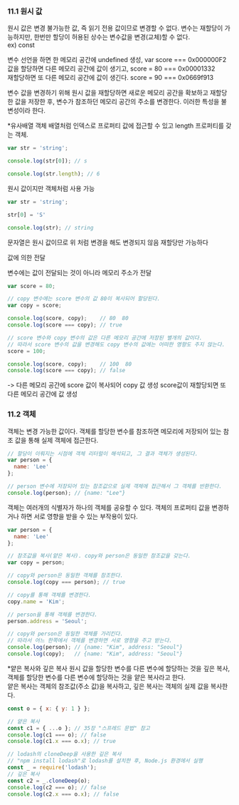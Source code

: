### 11.1 원시 값
원시 값은 변경 불가능한 값, 즉 읽기 전용 값이므로 변경할 수 없다.
변수는 재할당이 가능하지만, 한번만 할당이 허용된 상수는 변수값을 변경(교체)할 수 없다.<br />
ex) const

변수 선언을 하면 한 메모리 공간에 undefined 생성, var score === 0x000000F2<br />
값을 할당하면 다른 메모리 공간에 값이 생기고, score = 80 === 0x00001332<br />
재할당하면 또 다른 메모리 공간에 값이 생긴다. score = 90 === 0x0669f913

변수 값을 변경하기 위해 원시 값을 재할당하면 새로운 메모리 공간을 확보하고 재할당한 값을 저장한 후,
변수가 참조하던 메모리 공간의 주소를 변경한다. 이러한 특성을 불변성이라 한다.

*유사배열 객체
배열처럼 인덱스로 프로퍼티 값에 접근할 수 있고 length 프로퍼티를 갖는 객체.

```js
var str = 'string';

console.log(str[0]); // s

console.log(str.length); // 6
```
원시 값이지만 객체처럼 사용 가능 

```js
var str = 'string';

str[0] = 'S'

console.log(str); // string
```
문자열은 원시 값이므로 위 처럼 변경을 해도 변경되지 않음
재할당만 가능하다


값에 의한 전달

변수에는 값이 전달되는 것이 아니라 메모리 주소가 전달

```js
var score = 80;

// copy 변수에는 score 변수의 값 80이 복사되어 할당된다.
var copy = score;

console.log(score, copy);    // 80  80
console.log(score === copy); // true

// score 변수와 copy 변수의 값은 다른 메모리 공간에 저장된 별개의 값이다.
// 따라서 score 변수의 값을 변경해도 copy 변수의 값에는 어떠한 영향도 주지 않는다.
score = 100;

console.log(score, copy);    // 100  80
console.log(score === copy); // false
```

-> 다른 메모리 공간에 score 값이 복사되어 copy 값 생성
score값이 재할당되면 또 다른 메모리 공간에 값 생성

### 11.2 객체
객체는 변경 가능한 값이다. 
객체를 할당한 변수를 참조하면 메모리에 저장되어 있는 참조 값을 통해 실제 객체에 접근한다.

```js
// 할당이 이뤄지는 시점에 객체 리터럴이 해석되고, 그 결과 객체가 생성된다.
var person = {
  name: 'Lee'
};

// person 변수에 저장되어 있는 참조값으로 실제 객체에 접근해서 그 객체를 반환한다.
console.log(person); // {name: "Lee"}
```

객체는 여러개의 식별자가 하나의 객체를 공유할 수 있다.
객체의 프로퍼티 값을 변경하거나 하면 서로 영향을 받을 수 있는 부작용이 있다.

```js
var person = {
  name: 'Lee'
};

// 참조값을 복사(얕은 복사). copy와 person은 동일한 참조값을 갖는다.
var copy = person;

// copy와 person은 동일한 객체를 참조한다.
console.log(copy === person); // true

// copy를 통해 객체를 변경한다.
copy.name = 'Kim';

// person을 통해 객체를 변경한다.
person.address = 'Seoul';

// copy와 person은 동일한 객체를 가리킨다.
// 따라서 어느 한쪽에서 객체를 변경하면 서로 영향을 주고 받는다.
console.log(person); // {name: "Kim", address: "Seoul"}
console.log(copy);   // {name: "Kim", address: "Seoul"}
```

*얕은 복사와 깊은 복사
원시 값을 할당한 변수를 다른 변수에 할당하는 것을 깊은 복사,
객체를 할당한 변수를 다른 변수에 할당하는 것을 얕은 복사라고 한다.<br />
얕은 복사는 객체의 참조값(주소 값)을 복사하고, 깊은 복사는 객체의 실제 값을 복사한다.

```js
const o = { x: { y: 1 } };

// 얕은 복사
const c1 = { ...o }; // 35장 "스프레드 문법" 참고
console.log(c1 === o); // false
console.log(c1.x === o.x); // true

// lodash의 cloneDeep을 사용한 깊은 복사
// "npm install lodash"로 lodash를 설치한 후, Node.js 환경에서 실행
const _ = require('lodash');
// 깊은 복사
const c2 = _.cloneDeep(o);
console.log(c2 === o); // false
console.log(c2.x === o.x); // false
```